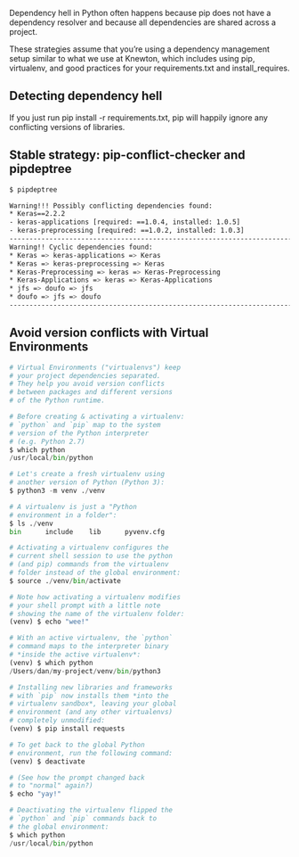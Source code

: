 Dependency hell in Python often happens because pip does not have a dependency resolver and because all dependencies are shared across a project.

These strategies assume that you’re using a dependency management setup similar to what we use at Knewton, which includes using pip, virtualenv, and good practices for your requirements.txt and install_requires. 

## Detecting dependency hell

If you just run pip install -r requirements.txt, pip will happily ignore any conflicting versions of libraries. 

## Stable strategy: pip-conflict-checker and pipdeptree

```bash
$ pipdeptree

Warning!!! Possibly conflicting dependencies found:
* Keras==2.2.2
- keras-applications [required: ==1.0.4, installed: 1.0.5]
- keras-preprocessing [required: ==1.0.2, installed: 1.0.3]
------------------------------------------------------------------------
Warning!! Cyclic dependencies found:
* Keras => keras-applications => Keras
* Keras => keras-preprocessing => Keras
* Keras-Preprocessing => keras => Keras-Preprocessing
* Keras-Applications => keras => Keras-Applications
* jfs => doufo => jfs
* doufo => jfs => doufo
------------------------------------------------------------------------
```

## Avoid version conflicts with Virtual Environments

```python
# Virtual Environments ("virtualenvs") keep
# your project dependencies separated.
# They help you avoid version conflicts
# between packages and different versions
# of the Python runtime.

# Before creating & activating a virtualenv:
# `python` and `pip` map to the system
# version of the Python interpreter
# (e.g. Python 2.7)
$ which python
/usr/local/bin/python

# Let's create a fresh virtualenv using
# another version of Python (Python 3):
$ python3 -m venv ./venv

# A virtualenv is just a "Python
# environment in a folder":
$ ls ./venv
bin      include    lib      pyvenv.cfg

# Activating a virtualenv configures the
# current shell session to use the python
# (and pip) commands from the virtualenv
# folder instead of the global environment:
$ source ./venv/bin/activate

# Note how activating a virtualenv modifies
# your shell prompt with a little note
# showing the name of the virtualenv folder:
(venv) $ echo "wee!"

# With an active virtualenv, the `python`
# command maps to the interpreter binary
# *inside the active virtualenv*:
(venv) $ which python
/Users/dan/my-project/venv/bin/python3

# Installing new libraries and frameworks
# with `pip` now installs them *into the
# virtualenv sandbox*, leaving your global
# environment (and any other virtualenvs)
# completely unmodified:
(venv) $ pip install requests

# To get back to the global Python
# environment, run the following command:
(venv) $ deactivate

# (See how the prompt changed back
# to "normal" again?)
$ echo "yay!"

# Deactivating the virtualenv flipped the
# `python` and `pip` commands back to
# the global environment:
$ which python
/usr/local/bin/python
```